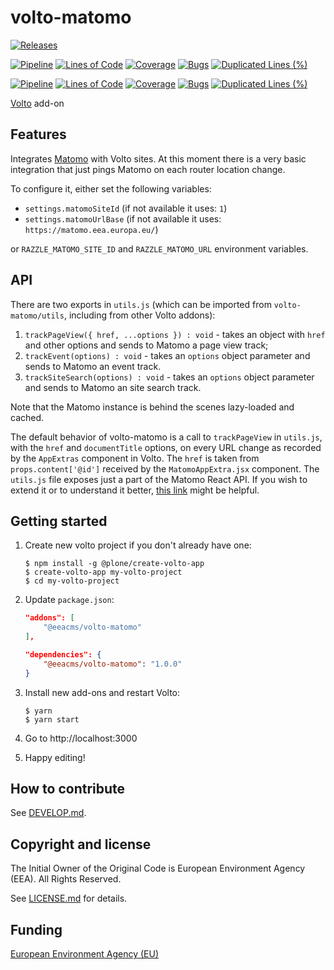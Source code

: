 # volto-matomo
[![Releases](https://img.shields.io/github/v/release/eea/volto-matomo)](https://github.com/eea/volto-matomo/releases)

[![Pipeline](https://ci.eionet.europa.eu/buildStatus/icon?job=volto-addons%2Fvolto-matomo%2Fmaster&subject=master)](https://ci.eionet.europa.eu/view/Github/job/volto-addons/job/volto-matomo/job/master/display/redirect)
[![Lines of Code](https://sonarqube.eea.europa.eu/api/project_badges/measure?project=volto-matomo-master&metric=ncloc)](https://sonarqube.eea.europa.eu/dashboard?id=volto-matomo-master)
[![Coverage](https://sonarqube.eea.europa.eu/api/project_badges/measure?project=volto-matomo-master&metric=coverage)](https://sonarqube.eea.europa.eu/dashboard?id=volto-matomo-master)
[![Bugs](https://sonarqube.eea.europa.eu/api/project_badges/measure?project=volto-matomo-master&metric=bugs)](https://sonarqube.eea.europa.eu/dashboard?id=volto-matomo-master)
[![Duplicated Lines (%)](https://sonarqube.eea.europa.eu/api/project_badges/measure?project=volto-matomo-master&metric=duplicated_lines_density)](https://sonarqube.eea.europa.eu/dashboard?id=volto-matomo-master)

[![Pipeline](https://ci.eionet.europa.eu/buildStatus/icon?job=volto-addons%2Fvolto-matomo%2Fdevelop&subject=develop)](https://ci.eionet.europa.eu/view/Github/job/volto-addons/job/volto-matomo/job/develop/display/redirect)
[![Lines of Code](https://sonarqube.eea.europa.eu/api/project_badges/measure?project=volto-matomo-develop&metric=ncloc)](https://sonarqube.eea.europa.eu/dashboard?id=volto-matomo-develop)
[![Coverage](https://sonarqube.eea.europa.eu/api/project_badges/measure?project=volto-matomo-develop&metric=coverage)](https://sonarqube.eea.europa.eu/dashboard?id=volto-matomo-develop)
[![Bugs](https://sonarqube.eea.europa.eu/api/project_badges/measure?project=volto-matomo-develop&metric=bugs)](https://sonarqube.eea.europa.eu/dashboard?id=volto-matomo-develop)
[![Duplicated Lines (%)](https://sonarqube.eea.europa.eu/api/project_badges/measure?project=volto-matomo-develop&metric=duplicated_lines_density)](https://sonarqube.eea.europa.eu/dashboard?id=volto-matomo-develop)


[Volto](https://github.com/plone/volto) add-on

## Features

Integrates [Matomo](https://matomo.org/) with Volto sites. At this moment there is a very basic integration that just pings Matomo on each router location change.

To configure it, either set the following variables:

  * `settings.matomoSiteId` (if not available it uses: `1`)
  * `settings.matomoUrlBase` (if not available it uses: `https://matomo.eea.europa.eu/`)

or `RAZZLE_MATOMO_SITE_ID` and `RAZZLE_MATOMO_URL` environment variables.

## API

There are two exports in `utils.js` (which can be imported from `volto-matomo/utils`, including from other Volto addons):

1. `trackPageView({ href, ...options }) : void` - takes an object with `href` and other options and sends to Matomo a page view track;
2. `trackEvent(options) : void` - takes an `options` object parameter and sends to Matomo an event track.
2. `trackSiteSearch(options) : void` - takes an `options` object parameter and sends to Matomo an site search track.

Note that the Matomo instance is behind the scenes lazy-loaded and cached.

The default behavior of volto-matomo is a call to `trackPageView` in `utils.js`, with the `href` and `documentTitle` options, on every URL change as recorded by the `AppExtras` component in Volto. The `href` is taken from `props.content['@id']` received by the `MatomoAppExtra.jsx` component. The `utils.js` file exposes just a part of the Matomo React API. If you wish to extend it or to understand it better, [this link](https://github.com/Amsterdam/matomo-tracker/tree/master/packages/react) might be helpful.

## Getting started

1. Create new volto project if you don't already have one:
    ```
    $ npm install -g @plone/create-volto-app
    $ create-volto-app my-volto-project
    $ cd my-volto-project
    ```

1. Update `package.json`:
    ```json
    "addons": [
        "@eeacms/volto-matomo"
    ],

    "dependencies": {
        "@eeacms/volto-matomo": "1.0.0"
    }
    ```

1. Install new add-ons and restart Volto:
    ```
    $ yarn
    $ yarn start
    ```

1. Go to http://localhost:3000

1. Happy editing!

## How to contribute

See [DEVELOP.md](https://github.com/eea/volto-matomo/blob/master/DEVELOP.md).

## Copyright and license

The Initial Owner of the Original Code is European Environment Agency (EEA).
All Rights Reserved.

See [LICENSE.md](https://github.com/eea/volto-matomo/blob/master/LICENSE.md) for details.

## Funding

[European Environment Agency (EU)](http://eea.europa.eu)
